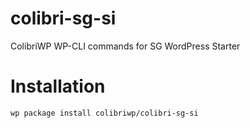 # colibri-sg-si
ColibriWP  WP-CLI commands for SG WordPress Starter

# Installation

`
wp package install colibriwp/colibri-sg-si
`
